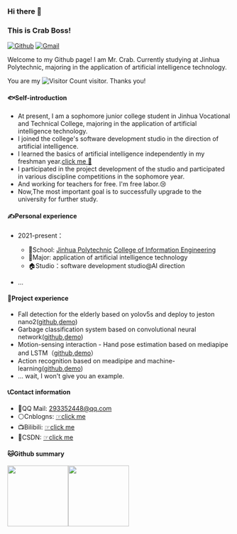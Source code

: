 ### Hi there 👋 
### This is Crab Boss!

<!-- https://shields.io/ -->
[![Github](https://img.shields.io/badge/-Github-000?style=flat&logo=Github&logoColor=white)](https://github.com/CrabBoss-lab)
[![Gmail](https://img.shields.io/badge/-Gmail-c14438?style=flat&logo=Gmail&logoColor=white)](im.junyu.yu@gmail.com)


Welcome to my Github page! I am Mr. Crab. Currently studying at Jinhua Polytechnic, majoring in the application of artificial intelligence technology.

You are my ![Visitor Count](https://profile-counter.glitch.me/CrabBoss-lab/count.svg) visitor. Thanks you!

#### 🐟Self-introduction

- At present, I am a sophomore junior college student in Jinhua Vocational and Technical College, majoring in the application of artificial intelligence technology. 
- I joined the college's software development studio in the direction of artificial intelligence. 
- I learned the basics of artificial intelligence independently in my freshman year.[click me 📕](https://docs.qq.com/sheet/DSkRobnVTUGFXYnlq?tab=BB08J2)
- I participated in the project development of the studio and participated in various discipline competitions in the sophomore year.
- And working for teachers for free. I'm free labor.😢
- Now,The most important goal is to successfully upgrade to the university for further study.

#### ✍Personal experience

- 2021-present：
  - 🏫School: [Jinhua Polytechnic](https://www.jhc.cn/main.htm) [College of Information Engineering](https://info.jhc.cn/main.htm) 
  - 🧢Major: application of artificial intelligence technology 
  - 🏠Studio：software development studio@AI direction

- ...



#### 👷Project experience

- Fall detection for the elderly based on yolov5s and deploy to jeston nano2([github](),[demo]())
- Garbage classification system based on convolutional neural network([github](),[demo]())
- Motion-sensing interaction - Hand pose estimation based on mediapipe and LSTM（[github](),[demo](https://www.bilibili.com/video/BV1CN411A7yF/?spm_id_from=333.999.0.0)）
- Action recognition based on meadipipe and machine-learning([github](),[demo]())
- ... wait, I won't give you an example.


#### 📞Contact information

- 🐧QQ Mail: 293352448@qq.com
- ⚪Cnblogns: [☞click me](https://www.cnblogs.com/xielaoban/)
- 📺Bilibili: [☞click me](https://space.bilibili.com/615998733)
- 🐒CSDN: [☞click me](https://blog.csdn.net/weixin_59605625)

#### 🐱Github summary
<!-- 参考程序员鱼皮的github中的样式 -->
<!-- <img align="" height="137px" src="https://github-readme-stats.vercel.app/api?username=liyupi&hide_title=true&hide_border=true&show_icons=true&include_all_commits=true&line_height=21&bg_color=0,EC6C6C,FFD479,FFFC79,73FA79&theme=graywhite&locale=cn" /><img align="" height="137px" src="https://github-readme-stats.vercel.app/api/top-langs/?username=liyupi&hide_title=true&hide_border=true&layout=compact&bg_color=0,73FA79,73FDFF,D783FF&theme=graywhite&locale=cn" /> -->

<!-- ![CrabBoss's GitHub stats](https://github-readme-stats.vercel.app/api?username=CrabBoss-lab&show_icons=true&theme=tokyonight)
![Top Langs](https://github-readme-stats.vercel.app/api/top-langs/?username=CrabBoss-lab&layout=compact&theme=tokyonight) -->

 
<img align="" height="137px" src="https://github-readme-stats.vercel.app/api?username=CrabBoss-lab&hide_title=true&hide_border=true&show_icons=true&line_height=21&bg_color=0,EC6C6C,FFD479,FFFC79,73FA79&theme=graywhite&locale=en" /><img align="" height="137px" src="https://github-readme-stats.vercel.app/api/top-langs/?username=CrabBoss-lab&hide_title=true&hide_border=true&layout=compact&bg_color=0,73FA79,73FDFF,D783FF&theme=graywhite&locale=en" />
